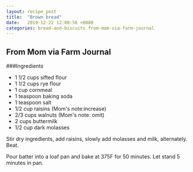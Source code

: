 ```yaml
---
layout: recipe_post
title:  "Brown bread"
date:   2019-12-22 12:00:56 +0000
categories: bread-and-biscuits from-mom-via-farm-journal
---
```


## From Mom via Farm Journal
###Ingredients
* 1 1/2 cups sifted flour
* 1 1/2 cups rye flour
* 1 cup cornmeal
* 1 teaspoon baking soda
* 1 teaspoon salt
* 1/2 cup raisins (Mom's note:increase)
* 2/3 cups walnuts (Mom's note: omit)
* 2 cups buttermilk
* 1/2 cup dark molasses


Stir dry ingredients, add raisins, slowly add molasses and milk, alternately. Beat. 

Pour batter into a loaf pan and bake at 375F for 50 minutes. Let stand 5 minutes in pan. 
